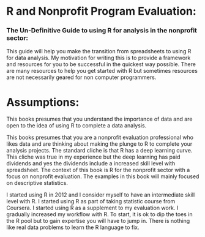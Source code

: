 # R and Nonprofit Program Evaluation:

### The Un-Definitive Guide to using R for analysis in the nonprofit sector:

This guide will help you make the transition from spreadsheets to using R for data analysis. My motivation for writing this is to provide a framework and resources for you to be successful in the quickest way possible. There are many resources to help you get started with R but sometimes resources are not necessarily geared for non computer programmers.

# Assumptions:

This books presumes that you understand the importance of data and are open to the idea of using R to complete a data analysis.

This books presumes that you are a nonprofit evaluation professional who likes data and are thinking about making the plunge to R to complete your analysis projects. The standard cliche is that R has a deep learning curve. This cliche was true in my experience but the deep learning has paid dividends and yes the dividends include a increased skill level with spreadsheet. The context of this book is R for the nonprofit sector with a focus on nonprofit evaluation. The examples in this book will mainly focused on descriptive statistics.

I started using R in 2012 and I consider myself to have an intermediate skill level with R. I started using R as part of taking statistic course from Coursera. I started using R as a supplement to my evaluation work. I gradually increased my workflow with R. To start, it is ok to dip the toes in the R pool but to gain expertise you will have to jump in. There is nothing like real data problems to learn the R language to fix.



